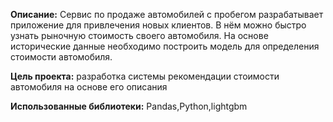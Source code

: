 **Описание:** Сервис по продаже автомобилей с пробегом  разрабатывает приложение для привлечения новых клиентов. В нём можно быстро узнать рыночную стоимость своего автомобиля. На основе исторические данные необходимо построить модель для определения стоимости автомобиля.

**Цель проекта:** разработка системы рекомендации стоимости автомобиля на основе его описания

**Использованные библиотеки:** Pandas,Python,lightgbm

